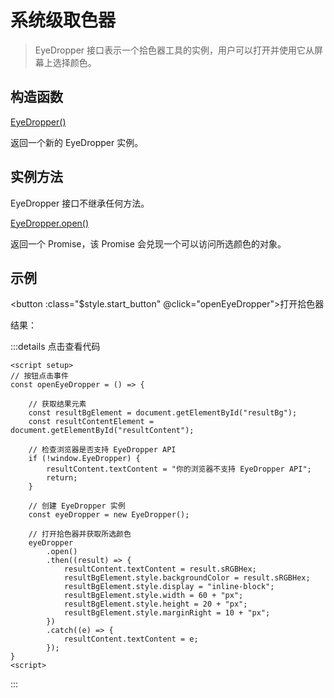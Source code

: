 # 系统级取色器

> EyeDropper 接口表示一个拾色器工具的实例，用户可以打开并使用它从屏幕上选择颜色。

## 构造函数
[EyeDropper()](https://developer.mozilla.org/zh-CN/docs/Web/API/EyeDropper/EyeDropper)

返回一个新的 EyeDropper 实例。

## 实例方法

EyeDropper 接口不继承任何方法。

[EyeDropper.open()](https://developer.mozilla.org/zh-CN/docs/Web/API/EyeDropper/open)

返回一个 Promise，该 Promise 会兑现一个可以访问所选颜色的对象。

## 示例

<button :class="$style.start_button" @click="openEyeDropper">打开拾色器</button>
<p>结果：</p>
<div :class="$style.result_container">
    <span id="resultBg"></span>
    <span id="resultContent"></span>
</div>

:::details 点击查看代码
```vue
<script setup>
// 按钮点击事件
const openEyeDropper = () => {

    // 获取结果元素
    const resultBgElement = document.getElementById("resultBg");
    const resultContentElement = document.getElementById("resultContent");

    // 检查浏览器是否支持 EyeDropper API
    if (!window.EyeDropper) {
        resultContent.textContent = "你的浏览器不支持 EyeDropper API";
        return;
    }

    // 创建 EyeDropper 实例
    const eyeDropper = new EyeDropper();

    // 打开拾色器并获取所选颜色
    eyeDropper
        .open()
        .then((result) => {
            resultContent.textContent = result.sRGBHex;
            resultBgElement.style.backgroundColor = result.sRGBHex;
            resultBgElement.style.display = "inline-block";
            resultBgElement.style.width = 60 + "px";
            resultBgElement.style.height = 20 + "px";
            resultBgElement.style.marginRight = 10 + "px";
        })
        .catch((e) => {
            resultContent.textContent = e;
        });
}
<script>
```
:::

<script setup>

const openEyeDropper = () => {

    // 获取结果元素
    const resultBgElement = document.getElementById("resultBg");
    const resultContentElement = document.getElementById("resultContent");

    // 检查浏览器是否支持 EyeDropper API
    if (!window.EyeDropper) {
        resultContent.textContent = "你的浏览器不支持 EyeDropper API";
        return;
    }

    // 创建 EyeDropper 实例
    const eyeDropper = new EyeDropper();

    // 打开拾色器并获取所选颜色
    eyeDropper
        .open()
        .then((result) => {
            resultContent.textContent = result.sRGBHex;
            resultBgElement.style.backgroundColor = result.sRGBHex;
            resultBgElement.style.display = "inline-block";
            resultBgElement.style.width = 60 + "px";
            resultBgElement.style.height = 20 + "px";
            resultBgElement.style.marginRight = 10 + "px";
        })
        .catch((e) => {
            resultContent.textContent = e;
        });
}

</script>

<style module>
.start_button {
    border: 1px solid red;
    padding: 10px;
    color: red;
    font-weight: bold;
}
.result_container{
    display: flex;
    align-items: center;
}
</style>